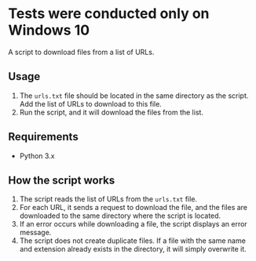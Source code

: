 # Tests were conducted only on Windows 10

A script to download files from a list of URLs.

## Usage

1. The `urls.txt` file should be located in the same directory as the script. Add the list of URLs to download to this file.
2. Run the script, and it will download the files from the list.

## Requirements

* Python 3.x

## How the script works

1. The script reads the list of URLs from the `urls.txt` file.
2. For each URL, it sends a request to download the file, and the files are downloaded to the same directory where the script is located.
3. If an error occurs while downloading a file, the script displays an error message.
4. The script does not create duplicate files. If a file with the same name and extension already exists in the directory, it will simply overwrite it.